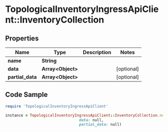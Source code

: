 # TopologicalInventoryIngressApiClient::InventoryCollection

## Properties

Name | Type | Description | Notes
------------ | ------------- | ------------- | -------------
**name** | **String** |  | 
**data** | **Array&lt;Object&gt;** |  | [optional] 
**partial_data** | **Array&lt;Object&gt;** |  | [optional] 

## Code Sample

```ruby
require 'TopologicalInventoryIngressApiClient'

instance = TopologicalInventoryIngressApiClient::InventoryCollection.new(name: null,
                                 data: null,
                                 partial_data: null)
```


